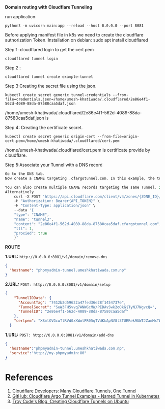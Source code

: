 **Domain routing with Cloudflare Tunneling**

run application
```
python3 -m uvicorn main:app --reload --host 0.0.0.0 --port 8081
```


Before applying manifest file in k8s we need to create the cloudflare authorization Token.
Installation on debian:
sudo apt install cloudflared


Step 1: cloudflared login to get the cert.pem
```
cloudflared tunnel login
```

Step 2 :
```
cloudflared tunnel create example-tunnel
```


Step 3:Creating the secret file using the json.
```
kubectl create secret generic tunnel-credentials --from-file=credentials.json=/home/umesh-khatiwada/.cloudflared/2e86e4f1-562d-4089-88da-87580caa5daf.json
```

/home/umesh-khatiwada/.cloudflared/2e86e4f1-562d-4089-88da-87580caa5daf.json is 

Step 4: Creating the certificate secret.
```
kubectl create secret generic origin-cert --from-file=origin-cert.pem=/home/umesh-khatiwada/.cloudflared/cert.pem
```
/home/umesh-khatiwada/.cloudflared/cert.pem is certificate provide by cloudflare.

Step 5:Associate your Tunnel with a DNS record
``` Go to the Cloudflare dashboard.
Go to the DNS tab.
Now create a CNAME targeting .cfargotunnel.com. In this example, the tunnel ID is ef824aef-7557-4b41-a398-4684585177ad, so create a CNAME record specifically targeting ef824aef-7557-4b41-a398-4684585177ad.cfargotunnel.com.

You can also create multiple CNAME records targeting the same Tunnel, if desired.
Alternatively 
 	curl -X POST "https://api.cloudflare.com/client/v4/zones/{ZONE_ID}/dns_records" \
 	-H "Authorization: Bearer{API_TOKEN}" \
 	-H "Content-Type: application/json" \
 	--data '{
   	"type": "CNAME",
   	"name": "tunnel3",
   	"content": "2e86e4f1-562d-4089-88da-87580caa5daf.cfargotunnel.com",
   	"ttl": 1,
   	"proxied": true
 	}'
```
**ROUTE**


**1.URL:** `http://0.0.0.0:8081/v1/domain/remove-dns`

```json
{
  "hostname": "phpmyadmin-tunnel.umeshkhatiwada.com.np"
}
```



**2.URL:** `POST: http://0.0.0.0:8081/v1/domain/setup`
```json
{
    "TunnelIDData": {
      "AccountTag": "7412b2d59622a47fed36e28f1454737e",
      "TunnelSecret": "SeW3FH5vvq7ANWGcMW/PEDAvSwk2oOkGjTyNJ7NgvcQ=",
      "TunnelID": "2e86e4f1-562d-4089-88da-87580caa5daf"
    },
    "certpem": "XSmtOVGcwTlRVd0xXWmlPR05qTVdKbApNVGt3TURRek9UWTJZamMxTWpSak5XTmhOalZsTVRObU5tRXpaR1F6TVdKaU1EaGxZamxrTVRaa1pHTXpNVGt4ClpHRTJOR00zTm1VM016VmpZMlpsWVRJME1UZzRPVEJtT1dVMVpEZzJaR1UyTWpneE9XSmhNR0kzTVRNNE5tRTEKTmpWbVlXRmhPRFkxTURnelltTXdOR05tWkRnME0yTTRPR0prWVRnNU1HSTFaVGd5TURkak16azNORFJqWWpZeApZemxrWXpjNVpHWWlMQ0poY0dsVWIydGxiaUk2SW1wclNrZDNPWGxCZEdRM1FsWk9NWFo0VEZaUVNuTnZWRkZICmRUWlJUazloU1Y5MU9EWTBiRjhpZlE9PQotLS0tLUVORCBBUkdPIFRVTk5FTCBUT0tFTi0tLS0tCg=="
  }
  ```

**1.URL:** `POST: http://0.0.0.0:8081/v1/domain/add-dns`
```json
{
  "hostname":"phpmyadmin-tunnel.umeshkhatiwada.com.np",
  "service":"http://my-phpmyadmin:80"
}
```

# References

1. [Cloudflare Developers: Many Cloudflare Tunnels, One Tunnel](https://developers.cloudflare.com/cloudflare-one/tutorials/many-cfd-one-tunnel/)
2. [GitHub: Cloudflare Argo Tunnel Examples - Named Tunnel in Kubernetes](https://github.com/cloudflare/argo-tunnel-examples/blob/master/named-tunnel-k8s/cloudflared.yaml)
3. [Troy Cude's Blog: Creating Cloudflare Tunnels on Ubuntu](https://tcude.net/creating-cloudflare-tunnels-on-ubuntu/)

